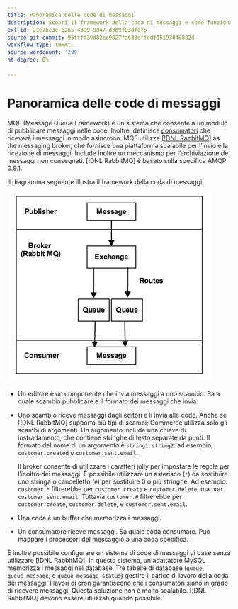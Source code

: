 ```yaml
---
title: Panoramica delle code di messaggi
description: Scopri il framework della coda di messaggi e come funziona con l’applicazione Adobe Commerce e di Magento Open Source.
exl-id: 21e7bc3e-6265-4399-9d47-d3b9f03dfef6
source-git-commit: 95ffff39d82cc9027fa633dffedf15193040802d
workflow-type: tm+mt
source-wordcount: '299'
ht-degree: 0%

---
```


# Panoramica delle code di messaggi

MQF (Message Queue Framework) è un sistema che consente a un modulo di pubblicare messaggi nelle code. Inoltre, definisce [consumatori](consumers.md) che riceverà i messaggi in modo asincrono. MQF utilizza [[!DNL RabbitMQ]](https://www.rabbitmq.com) as the messaging broker, che fornisce una piattaforma scalabile per l’invio e la ricezione di messaggi. Include inoltre un meccanismo per l’archiviazione dei messaggi non consegnati. [!DNL RabbitMQ] è basato sulla specifica AMQP 0.9.1.

Il diagramma seguente illustra il framework della coda di messaggi:

![Framework coda messaggi](../../assets/configuration/mq-framework.png)

- Un editore è un componente che invia messaggi a uno scambio. Sa a quale scambio pubblicare e il formato dei messaggi che invia.

- Uno scambio riceve messaggi dagli editori e li invia alle code. Anche se [!DNL RabbitMQ] supporta più tipi di scambi; Commerce utilizza solo gli scambi di argomenti. Un argomento include una chiave di instradamento, che contiene stringhe di testo separate da punti. Il formato del nome di un argomento è `string1.string2`: ad esempio, `customer.created` o `customer.sent.email`.

  Il broker consente di utilizzare i caratteri jolly per impostare le regole per l’inoltro dei messaggi. È possibile utilizzare un asterisco (`*`) da sostituire _uno_ stringa o cancelletto (`#`) per sostituire 0 o più stringhe. Ad esempio: `customer.*` filtrerebbe per `customer.create` e `customer.delete`, ma non `customer.sent.email`. Tuttavia `customer.#` filtrerebbe per `customer.create`,  `customer.delete`, e `customer.sent.email`.

- Una coda è un buffer che memorizza i messaggi.

- Un consumatore riceve messaggi. Sa quale coda consumare. Può mappare i processori del messaggio a una coda specifica.

È inoltre possibile configurare un sistema di code di messaggi di base senza utilizzare [!DNL RabbitMQ]. In questo sistema, un adattatore MySQL memorizza i messaggi nel database. Tre tabelle di database (`queue`, `queue_message`, e `queue_message_status`) gestire il carico di lavoro della coda dei messaggi. I lavori di cron garantiscono che i consumatori siano in grado di ricevere messaggi. Questa soluzione non è molto scalabile. [!DNL RabbitMQ] devono essere utilizzati quando possibile.
